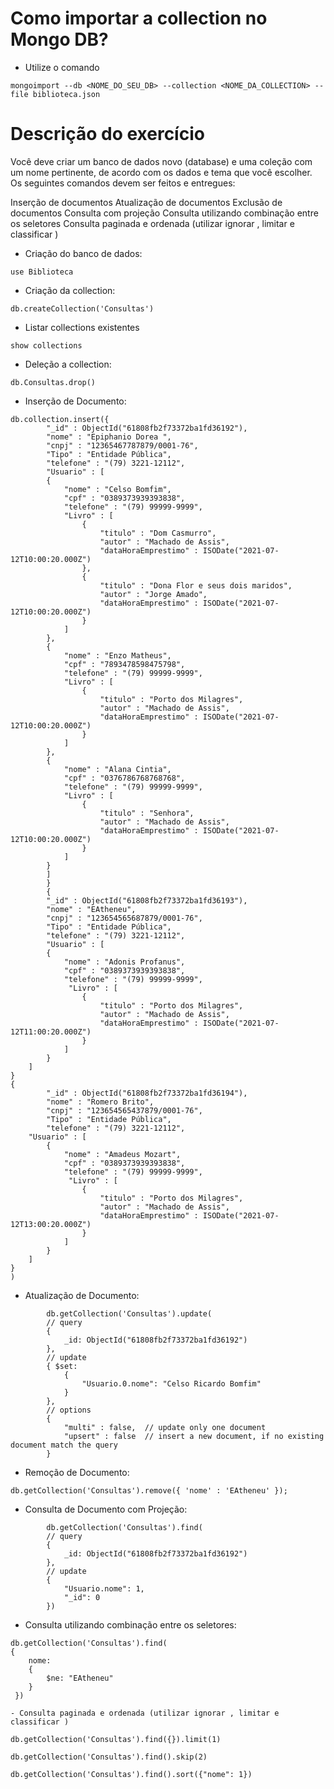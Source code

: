 # Como importar a collection no Mongo DB?
 * Utilize o comando 
 ```shell
mongoimport --db <NOME_DO_SEU_DB> --collection <NOME_DA_COLLECTION> --file biblioteca.json
```

# Descrição do exercício
Você deve criar um banco de dados novo (database) e uma coleção com um nome pertinente, de acordo com os dados e tema que você escolher. Os seguintes comandos devem ser feitos e entregues:

Inserção de documentos
Atualização de documentos
Exclusão de documentos
Consulta com projeção
Consulta utilizando combinação entre os seletores
Consulta paginada e ordenada (utilizar ignorar , limitar e classificar )

* Criação do banco de dados:
```shell
use Biblioteca
```

* Criação da collection:  
```shell
db.createCollection('Consultas')
```

* Listar collections existentes
```shell
show collections
```

* Deleção a collection:  
```shell
db.Consultas.drop()
```

* Inserção de Documento:  
```shell
db.collection.insert({
        "_id" : ObjectId("61808fb2f73372ba1fd36192"),
        "nome" : "Epiphanio Dorea ",
        "cnpj" : "12365467787879/0001-76",
        "Tipo" : "Entidade Pública",
        "telefone" : "(79) 3221-12112",
		"Usuario" : [ 
        {
            "nome" : "Celso Bomfim",
            "cpf" : "0389373939393838",
            "telefone" : "(79) 99999-9999",
            "Livro" : [ 
                {
                    "titulo" : "Dom Casmurro",
                    "autor" : "Machado de Assis",
                    "dataHoraEmprestimo" : ISODate("2021-07-12T10:00:20.000Z")
                }, 
                {
                    "titulo" : "Dona Flor e seus dois maridos",
                    "autor" : "Jorge Amado",
                    "dataHoraEmprestimo" : ISODate("2021-07-12T10:00:20.000Z")
                }
            ]
        }, 
        {
            "nome" : "Enzo Matheus",
            "cpf" : "7893478598475798",
            "telefone" : "(79) 99999-9999",
            "Livro" : [ 
                {
                    "titulo" : "Porto dos Milagres",
                    "autor" : "Machado de Assis",
                    "dataHoraEmprestimo" : ISODate("2021-07-12T10:00:20.000Z")
                }
            ]
        }, 
        {
            "nome" : "Alana Cintia",
            "cpf" : "0376786768768768",
            "telefone" : "(79) 99999-9999",
            "Livro" : [ 
                {
                    "titulo" : "Senhora",
                    "autor" : "Machado de Assis",
                    "dataHoraEmprestimo" : ISODate("2021-07-12T10:00:20.000Z")
                }
            ]
        }
		]
		}
		{
        "_id" : ObjectId("61808fb2f73372ba1fd36193"),
        "nome" : "EAtheneu",
        "cnpj" : "123654565687879/0001-76",
        "Tipo" : "Entidade Pública",
        "telefone" : "(79) 3221-12112",
		"Usuario" : [ 
        {
            "nome" : "Adonis Profanus",
            "cpf" : "0389373939393838",
            "telefone" : "(79) 99999-9999",
             "Livro" : [ 
                {
                    "titulo" : "Porto dos Milagres",
                    "autor" : "Machado de Assis",
                    "dataHoraEmprestimo" : ISODate("2021-07-12T11:00:20.000Z")
                }
            ]
        }
    ]
}
{
        "_id" : ObjectId("61808fb2f73372ba1fd36194"),
        "nome" : "Romero Brito",
        "cnpj" : "123654565437879/0001-76",
        "Tipo" : "Entidade Pública",
        "telefone" : "(79) 3221-12112",
    "Usuario" : [ 
        {
            "nome" : "Amadeus Mozart",
            "cpf" : "0389373939393838",
            "telefone" : "(79) 99999-9999",
             "Livro" : [ 
                {
                    "titulo" : "Porto dos Milagres",
                    "autor" : "Machado de Assis",
                    "dataHoraEmprestimo" : ISODate("2021-07-12T13:00:20.000Z")
                }
            ]
        }
    ]
}
)
```

* Atualização de Documento:  
```shell
		db.getCollection('Consultas').update(
		// query 
		{
        	_id: ObjectId("61808fb2f73372ba1fd36192")
    	},
    	// update 
    	{ $set:
        	{
            	"Usuario.0.nome": "Celso Ricardo Bomfim"
        	}
    	},
    	// options 
    	{
        	"multi" : false,  // update only one document 
        	"upsert" : false  // insert a new document, if no existing document match the query 
    	}
```

* Remoção de Documento:
```shell
db.getCollection('Consultas').remove({ 'nome' : 'EAtheneu' });
```

* Consulta de Documento com Projeção:
```shell
		db.getCollection('Consultas').find(
    	// query 
    	{
        	_id: ObjectId("61808fb2f73372ba1fd36192")
    	},
    	// update 
    	{ 
            "Usuario.nome": 1,
            "_id": 0
    	})
```

* Consulta utilizando combinação entre os seletores:

```shell
db.getCollection('Consultas').find(
{
    nome: 
    {
        $ne: "EAtheneu"
    }
 })

- Consulta paginada e ordenada (utilizar ignorar , limitar e classificar )

db.getCollection('Consultas').find({}).limit(1)

db.getCollection('Consultas').find().skip(2)

db.getCollection('Consultas').find().sort({"nome": 1})
```

